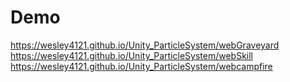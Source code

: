 # Demo
https://wesley4121.github.io/Unity_ParticleSystem/webGraveyard
https://wesley4121.github.io/Unity_ParticleSystem/webSkill
https://wesley4121.github.io/Unity_ParticleSystem/webcampfire
